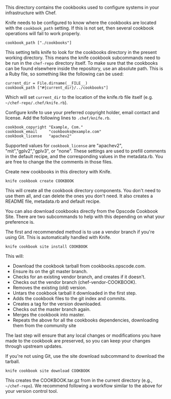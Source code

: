 This directory contains the cookbooks used to configure systems in your
infrastructure with Chef.

Knife needs to be configured to know where the cookbooks are located with the
`cookbook_path` setting. If this is not set, then several cookbook operations
will fail to work properly.

    cookbook_path ["./cookbooks"]

This setting tells knife to look for the cookbooks directory in the present
working directory. This means the knife cookbook subcommands need to be run in
the `chef-repo` directory itself. To make sure that the cookbooks can be found
elsewhere inside the repository, use an absolute path. This is a Ruby file, so
something like the following can be used:

    current_dir = File.dirname(__FILE__)
    cookbook_path ["#{current_dir}/../cookbooks"]

Which will set `current_dir` to the location of the knife.rb file itself (e.g.
`~/chef-repo/.chef/knife.rb`).

Configure knife to use your preferred copyright holder, email contact and
license. Add the following lines to `.chef/knife.rb`.

    cookbook_copyright "Example, Com."
    cookbook_email     "cookbooks@example.com"
    cookbook_license   "apachev2"

Supported values for `cookbook_license` are "apachev2", "mit","gplv2","gplv3",
or "none". These settings are used to prefill comments in the default recipe,
and the corresponding values in the metadata.rb. You are free to change the the
comments in those files.

Create new cookbooks in this directory with Knife.

    knife cookbook create COOKBOOK

This will create all the cookbook directory components. You don't need to use
them all, and can delete the ones you don't need. It also creates a README
file, metadata.rb and default recipe.

You can also download cookbooks directly from the Opscode Cookbook Site. There
are two subcommands to help with this depending on what your preference is.

The first and recommended method is to use a vendor branch if you're using Git.
This is automatically handled with Knife.

    knife cookbook site install COOKBOOK

This will:

* Download the cookbook tarball from cookbooks.opscode.com.
* Ensure its on the git master branch.
* Checks for an existing vendor branch, and creates if it doesn't.
* Checks out the vendor branch (chef-vendor-COOKBOOK).
* Removes the existing (old) version.
* Untars the cookbook tarball it downloaded in the first step.
* Adds the cookbook files to the git index and commits.
* Creates a tag for the version downloaded.
* Checks out the master branch again.
* Merges the cookbook into master.
* Repeats the above for all the cookbooks dependencies, downloading them from
  the community site

The last step will ensure that any local changes or modifications you have made
to the cookbook are preserved, so you can keep your changes through upstream
updates.

If you're not using Git, use the site download subcommand to download the
tarball.

    knife cookbook site download COOKBOOK

This creates the COOKBOOK.tar.gz from in the current directory (e.g.,
`~/chef-repo`). We recommend following a workflow similar to the above for your
version control tool.

